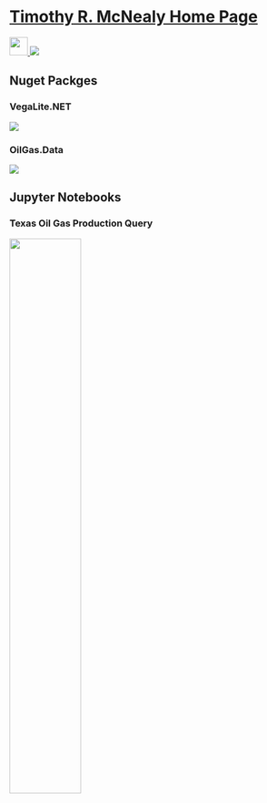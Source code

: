 # [Timothy R. McNealy Home Page](https://trmcnealy.github.io)


<a href="www.linkedin.com/in/timothyrmcnealy">
	<img src="https://content.linkedin.com/content/dam/me/business/en-us/amp/brand-site/v2/bg/LI-Bug.svg.original.svg" width="32" height="32">
</a>

<a href="https://mybinder.org/v2/gh/trmcnealy/JupyterNotebooks/e5b8cb36f63d1b3153ec1f60988f1992e910c11e?urlpath=lab">
	<img src="https://mybinder.org/badge_logo.svg">
</a>


## Nuget Packges

### VegaLite.NET
<a href="https://www.nuget.org/packages/VegaLite.NET">
	<img src="https://img.shields.io/nuget/v/VegaLite.NET.svg?style=flat-square">
</a>

### OilGas.Data
<a href="https://www.nuget.org/packages/OilGas.Data">
	<img src="https://img.shields.io/nuget/v/OilGas.Data.svg?style=flat-square">
</a>

## Jupyter Notebooks

### Texas Oil Gas Production Query
<a href="https://mybinder.org/v2/gh/trmcnealy/trmcnealy.github.io/master?filepath=Notebooks%2FTexasOilGasProduction.ipynb">
	<img src="https://github.com/trmcnealy/JupyterNotebooks/blob/master/Notebooks/TexasOilGasProduction-Preview.png?raw=true" width="50%" height="50%">
</a>